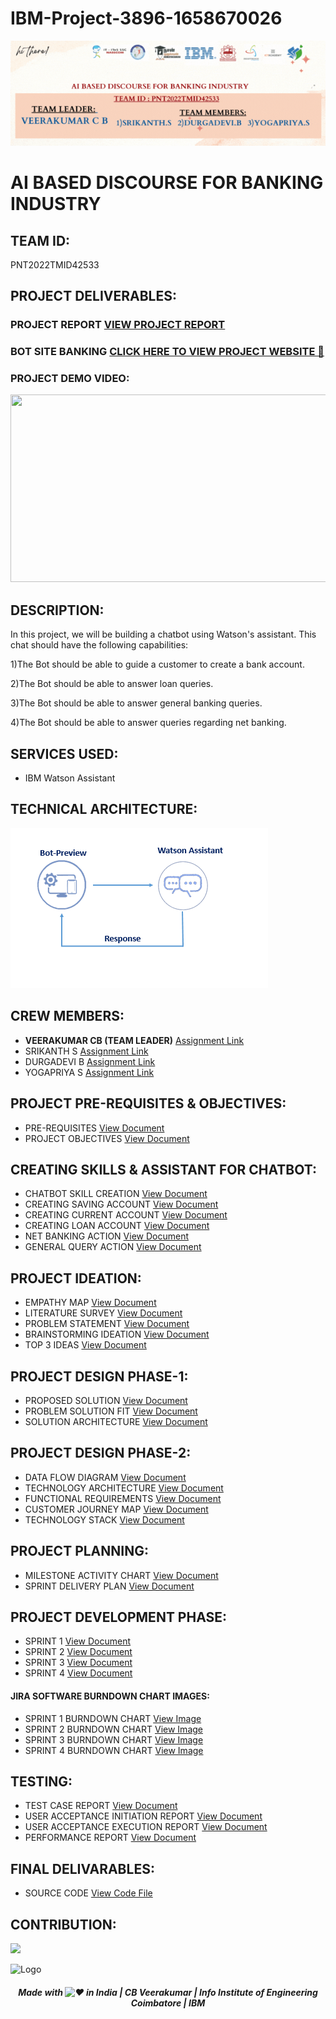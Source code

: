 # IBM-Project-3896-1658670026

![Logo](https://github.com/IBM-EPBL/IBM-Project-3896-1658670026/blob/main/README%20FILE/hi%20there!%20(1).gif?raw=true)


# AI BASED DISCOURSE FOR BANKING INDUSTRY
## TEAM ID:
PNT2022TMID42533

## PROJECT DELIVERABLES:
### PROJECT REPORT [VIEW PROJECT REPORT](https://github.com/IBM-EPBL/IBM-Project-3896-1658670026/blob/main/FINAL%20DELIVARABLES/PROJECT%20REPORT.pdf)
### BOT SITE BANKING [CLICK HERE TO VIEW PROJECT WEBSITE 🤖](https://veerak541.github.io/chatbot/)
### PROJECT DEMO VIDEO:

<img src="https://user-images.githubusercontent.com/113326623/202532710-04b3376a-aa43-4134-8065-7f1128b51f91.mp4" width=600 height=300>

## DESCRIPTION:



In this project, we will be building a chatbot using Watson's assistant. This chat should have the following capabilities:


1)The Bot should be able to guide a customer to create a bank account.

2)The Bot should be able to answer loan queries.

3)The Bot should be able to answer general banking queries.

4)The Bot should be able to answer queries regarding net banking.

## SERVICES USED:

- IBM Watson Assistant

## TECHNICAL ARCHITECTURE:

![IMAGE](https://github.com/IBM-EPBL/IBM-Project-3896-1658670026/blob/main/README%20FILE/download.png)


## CREW MEMBERS:
- <b>VEERAKUMAR CB (TEAM LEADER)</b>  [Assignment Link ](https://github.com/IBM-EPBL/IBM-Project-3896-1658670026/tree/main/Assignments/VEERAKUMAR%20C%20B)
 - SRIKANTH S   [Assignment Link](https://github.com/IBM-EPBL/IBM-Project-3896-1658670026/tree/main/Assignments/SRIKANTH%20S)
- DURGADEVI B   [Assignment Link](https://github.com/IBM-EPBL/IBM-Project-3896-1658670026/tree/main/Assignments/DURGA%20DEVI%20B)
- YOGAPRIYA S   [Assignment Link](https://github.com/IBM-EPBL/IBM-Project-3896-1658670026/tree/main/Assignments/YOGAPRIYA%20S)

## PROJECT PRE-REQUISITES & OBJECTIVES:

- PRE-REQUISITES [View Document](https://github.com/IBM-EPBL/IBM-Project-3896-1658670026/blob/main/PROJECT%20DESIGN%20AND%20PLANNING/Prerequisite.pdf)
- PROJECT OBJECTIVES [View Document](https://github.com/IBM-EPBL/IBM-Project-3896-1658670026/blob/main/PROJECT%20DESIGN%20AND%20PLANNING/project%20objectives.pdf)

## CREATING SKILLS & ASSISTANT FOR CHATBOT:

-  CHATBOT SKILL CREATION [View Document](https://github.com/IBM-EPBL/IBM-Project-3896-1658670026/blob/main/CREATING%20SKILLS%20%26%20ASSISTANT%20FOR%20CHATBOT/Chatbot%20Skills%20Creation.pdf)
-  CREATING SAVING ACCOUNT [View Document](https://github.com/IBM-EPBL/IBM-Project-3896-1658670026/blob/main/CREATING%20SKILLS%20%26%20ASSISTANT%20FOR%20CHATBOT/Creating%20Saving%20Account%20Section.pdf)
-  CREATING CURRENT ACCOUNT [View Document](https://github.com/IBM-EPBL/IBM-Project-3896-1658670026/blob/main/CREATING%20SKILLS%20%26%20ASSISTANT%20FOR%20CHATBOT/creating%20current%20account%20action.pdf)
-  CREATING LOAN ACCOUNT [View Document](https://github.com/IBM-EPBL/IBM-Project-3896-1658670026/blob/main/CREATING%20SKILLS%20%26%20ASSISTANT%20FOR%20CHATBOT/Creating%20Loan%20Account%20Action.pdf)
-  NET BANKING ACTION [View Document](https://github.com/IBM-EPBL/IBM-Project-3896-1658670026/blob/main/CREATING%20SKILLS%20%26%20ASSISTANT%20FOR%20CHATBOT/Net%20Banking%20Action.pdf)
-  GENERAL QUERY ACTION [View Document](https://github.com/IBM-EPBL/IBM-Project-3896-1658670026/blob/main/CREATING%20SKILLS%20%26%20ASSISTANT%20FOR%20CHATBOT/Creating%20General%20Query%20Action.pdf)

## PROJECT IDEATION:

- EMPATHY MAP [View Document](https://github.com/IBM-EPBL/IBM-Project-3896-1658670026/blob/main/PROJECT%20DESIGN%20AND%20PLANNING/IDEATION%20PHASE/Empathy%20Map/Empathy%20Mapping.pdf)
- LITERATURE SURVEY [View Document](https://github.com/IBM-EPBL/IBM-Project-3896-1658670026/blob/main/PROJECT%20DESIGN%20AND%20PLANNING/IDEATION%20PHASE/Literature%20Survey/LITERATURE%20SURVEY.pdf)
- PROBLEM STATEMENT [View Document](https://github.com/IBM-EPBL/IBM-Project-3896-1658670026/blob/main/PROJECT%20DESIGN%20AND%20PLANNING/IDEATION%20PHASE/PROBLEM%20STATEMENT/PROBLEM%20STATEMENT-AI%20BASED%20DISCOURSE%20FOR%20BANKING%20INDUSTRY.pdf)
- BRAINSTORMING IDEATION [View Document](https://github.com/IBM-EPBL/IBM-Project-3896-1658670026/blob/main/PROJECT%20DESIGN%20AND%20PLANNING/IDEATION%20PHASE/BRAINSTORMING%20IDEATION/Brainstroming.pdf)
- TOP 3 IDEAS [View Document](https://github.com/IBM-EPBL/IBM-Project-3896-1658670026/blob/main/PROJECT%20DESIGN%20AND%20PLANNING/IDEATION%20PHASE/TOP%203%20IDEAS/TOP%203%20IDEAS.pdf)

## PROJECT DESIGN PHASE-1:

-  PROPOSED SOLUTION [View Document](https://github.com/IBM-EPBL/IBM-Project-3896-1658670026/blob/main/PROJECT%20DESIGN%20AND%20PLANNING/PROJECT%20DESIGN%20PHASE%201/PROPOSED-SOLUTION.pdf)
-  PROBLEM SOLUTION FIT [View Document](https://github.com/IBM-EPBL/IBM-Project-3896-1658670026/blob/main/PROJECT%20DESIGN%20AND%20PLANNING/PROJECT%20DESIGN%20PHASE%201/Problem%20Solution%20Fit.pdf)
-  SOLUTION ARCHITECTURE [View Document](https://github.com/IBM-EPBL/IBM-Project-3896-1658670026/blob/main/PROJECT%20DESIGN%20AND%20PLANNING/PROJECT%20DESIGN%20PHASE%201/SOLUTION%20ARCHITECTURE.pdf)

## PROJECT DESIGN PHASE-2:

-  DATA FLOW DIAGRAM [View Document](https://github.com/IBM-EPBL/IBM-Project-3896-1658670026/blob/main/PROJECT%20DESIGN%20AND%20PLANNING/PROJECT%20DESIGN%20PHASE%202/DATA%20FLOW%20DIAGRAM.pdf)
-  TECHNOLOGY ARCHITECTURE [View Document](https://github.com/IBM-EPBL/IBM-Project-3896-1658670026/blob/main/PROJECT%20DESIGN%20AND%20PLANNING/PROJECT%20DESIGN%20PHASE%202/TECHNOLOGY%20ARCHITECTURE.pdf)
-  FUNCTIONAL REQUIREMENTS [View Document](https://github.com/IBM-EPBL/IBM-Project-3896-1658670026/blob/main/PROJECT%20DESIGN%20AND%20PLANNING/PROJECT%20DESIGN%20PHASE%202/Functional%20Requirements-1.pdf)
-  CUSTOMER JOURNEY MAP [View Document](https://github.com/IBM-EPBL/IBM-Project-3896-1658670026/blob/main/PROJECT%20DESIGN%20AND%20PLANNING/PROJECT%20DESIGN%20PHASE%202/customer%20journey%20map.pdf)
-  TECHNOLOGY STACK [View Document](https://github.com/IBM-EPBL/IBM-Project-3896-1658670026/blob/main/PROJECT%20DESIGN%20AND%20PLANNING/PROJECT%20DESIGN%20PHASE%202/Technology%20Stack.pdf)

## PROJECT PLANNING:

-  MILESTONE ACTIVITY CHART [View Document](https://github.com/IBM-EPBL/IBM-Project-3896-1658670026/blob/main/PROJECT%20DESIGN%20AND%20PLANNING/PROJECT%20PLANNING/Milestone%20and%20Activity%20List.pdf)
-  SPRINT DELIVERY PLAN [View Document](https://github.com/IBM-EPBL/IBM-Project-3896-1658670026/blob/main/PROJECT%20DESIGN%20AND%20PLANNING/PROJECT%20PLANNING/Sprint%20Delivery%20Plan%20(1).pdf)

## PROJECT DEVELOPMENT PHASE:

-  SPRINT 1 [View Document](https://github.com/IBM-EPBL/IBM-Project-3896-1658670026/blob/main/PROJECT%20DEVELOPMENT%20PHASE/SPRINT%201/Sprint%20.1.pdf) 
-  SPRINT 2 [View Document](https://github.com/IBM-EPBL/IBM-Project-3896-1658670026/blob/main/PROJECT%20DEVELOPMENT%20PHASE/SPRINT%202/Sprint%20.2.pdf)
-  SPRINT 3 [View Document](https://github.com/IBM-EPBL/IBM-Project-3896-1658670026/blob/main/PROJECT%20DEVELOPMENT%20PHASE/SPRINT%203/Sprint-3.pdf)
-  SPRINT 4 [View Document](https://github.com/IBM-EPBL/IBM-Project-3896-1658670026/blob/main/PROJECT%20DEVELOPMENT%20PHASE/SPRINT%204/Sprint%20-%2004.pdf)

#### JIRA SOFTWARE BURNDOWN CHART IMAGES:

- SPRINT 1 BURNDOWN CHART [View Image](https://github.com/IBM-EPBL/IBM-Project-3896-1658670026/blob/main/PROJECT%20DEVELOPMENT%20PHASE/SPRINT%201/Sprint_1_Burndown_Chart.png)
- SPRINT 2 BURNDOWN CHART [View Image](https://github.com/IBM-EPBL/IBM-Project-3896-1658670026/blob/main/PROJECT%20DEVELOPMENT%20PHASE/SPRINT%202/Sprint_2_Burndown_Chart.png)
- SPRINT 3 BURNDOWN CHART [View Image](https://github.com/IBM-EPBL/IBM-Project-3896-1658670026/blob/main/PROJECT%20DEVELOPMENT%20PHASE/SPRINT%203/Sprint_3_Burndown_Chart.png)
- SPRINT 4 BURNDOWN CHART [View Image](https://github.com/IBM-EPBL/IBM-Project-3896-1658670026/blob/main/PROJECT%20DEVELOPMENT%20PHASE/SPRINT%204/Sprint_4_Burndown_Chart.png)

## TESTING:

-  TEST CASE REPORT [View Document](https://github.com/IBM-EPBL/IBM-Project-3896-1658670026/blob/main/PROJECT%20DEVELOPMENT%20PHASE/TESTING/Testcase%20Report.pdf)
-  USER ACCEPTANCE INITIATION REPORT [View Document](https://github.com/IBM-EPBL/IBM-Project-3896-1658670026/blob/main/PROJECT%20DEVELOPMENT%20PHASE/TESTING/User%20Acceptance%20Initiation%20and%20Desgin.pdf)
-  USER ACCEPTANCE EXECUTION REPORT [View Document](https://github.com/IBM-EPBL/IBM-Project-3896-1658670026/blob/main/PROJECT%20DEVELOPMENT%20PHASE/TESTING/UAT%20Report.pdf)
-  PERFORMANCE REPORT [View Document](https://github.com/IBM-EPBL/IBM-Project-3896-1658670026/blob/main/PROJECT%20DEVELOPMENT%20PHASE/TESTING/PERFORMANCE%20TESTING.pdf)

## FINAL DELIVARABLES:

-  SOURCE CODE [View Code File](https://github.com/IBM-EPBL/IBM-Project-3896-1658670026/tree/main/FINAL%20DELIVARABLES/SOURCE%20CODE)

## CONTRIBUTION:

![](https://svgur.com/i/nQ2.svg)

<!--⚽️ACTIVITY / 🌐WEBSITE: https://github.com/Readme-Workflows/recent-activity -->
<!--RECENT_ACTIVITY:start-->
<!--RECENT_ACTIVITY:end-->
<!--RECENT_ACTIVITY:last_update-->

<!--RECENT_ACTIVITY:last_update_end-->

![Logo](https://raw.githubusercontent.com/trinib/trinib/main/.images/footer.svg)
<div align="center">
 <h5> Made with <picture>
  <source srcset="https://fonts.gstatic.com/s/e/notoemoji/latest/2764_fe0f/512.webp" type="image/webp">
  <img src="https://fonts.gstatic.com/s/e/notoemoji/latest/2764_fe0f/512.gif" alt="❤" width="12" height="12">
</picture> in India | CB Veerakumar | Info Institute of Engineering Coimbatore | IBM</h5>
